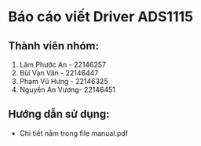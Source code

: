 # Báo cáo viết Driver ADS1115 
## Thành viên nhóm:
1. Lâm Phước An   - 22146257
2. Bùi Vạn Văn    - 22146447
3. Phạm Vũ Hưng   - 22146325
4. Nguyễn An Vương- 22146451
## Hướng dẫn sử dụng:
- Chi tiết nằm trong file manual.pdf
